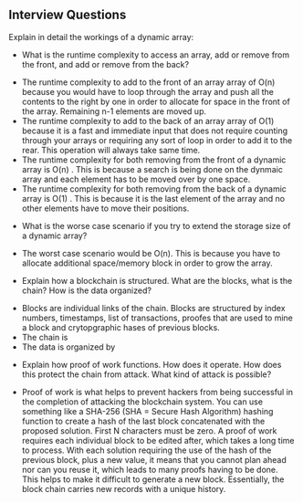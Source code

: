 ## Interview Questions

Explain in detail the workings of a dynamic array:
* What is the runtime complexity to access an array, add or remove from the front, and add or remove from the back?
- The runtime complexity to add to the front of an array array of O(n) because you would have to loop through the array and push all the contents to the right by one in order to allocate for space in the front of the array. Remaining n-1 elements are moved up.
- The runtime complexity to add to the back of an array array of O(1) because it is a fast and immediate input that does not require counting through your arrays or requiring any sort of loop in order to add it to the rear. This operation will always take same time.
- The runtime complexity for both removing from the front of a dynamic array is O(n) . This is because a search is being done on the dynmaic array and each element has to be moved over by one space. 
- The runtime complexity for both removing from the back of a dynamic array is O(1) . This is because it is the last element of the array and no other elements have to move their positions. 

* What is the worse case scenario if you try to extend the storage size of a dynamic array?
- The worst case scenario would be O(n). This is because you have to allocate additional space/memory block in order to grow the array. 

* Explain how a blockchain is structured. What are the blocks, what is the chain? How is the data organized?
- Blocks are individual links of the chain. Blocks are structured by index numbers, timestamps, list of transactions, proofes that are used to mine a block and crytopgraphic hases of previous blocks.
- The chain is 
- The data is organized by 

* Explain how proof of work functions. How does it operate. How does this protect the chain from attack. What kind of attack is possible?
- Proof of work is what helps to prevent hackers from being successful in the completion of attacking the blockchain system. You can use something like a SHA-256 (SHA = Secure Hash Algorithm) hashing function to create a hash of the last block concatenated with the proposed solution. First N characters must be zero.  A proof of work requires each individual block to be edited after, which takes a long time to process. With each solution requiring the use of the hash of the previous block, plus a new value, it means that you cannot plan ahead nor can you reuse it, which leads to many proofs having to be done. This helps to make it difficult to generate a new block. Essentially, the block chain carries new records with a unique history. 
